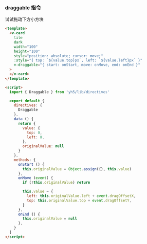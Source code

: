 ### draggable 指令

试试拖动下方小方块

<v-code-card height="300" url="/components/examples/draggables/directive.vue">

<examples-draggables-directive></examples-draggables-directive>

<div slot="template">

```html
<template>
  <v-card
    tile
    dark
    width="100"
    height="100"
    style="position: absolute; cursor: move;"
    :style="{ top: `${value.top}px`, left: `${value.left}px` }"
    v-draggable="{ start: onStart, move: onMove, end: onEnd }"
  >
  </v-card>
</template>
```  
  
</div>

<div slot="script">

```html
<script>
  import { Draggable } from 'yh5/lib/directives'

  export default {
    directives: {
      Draggable
    },
    data () {
      return {
        value: {
          top: 0,
          left: 0,
        },
        originalValue: null
      }
    },
    methods: {
      onStart () {
        this.originalValue = Object.assign({}, this.value)
      },
      onMove (event) {
        if (!this.originalValue) return

        this.value = {
          left: this.originalValue.left + event.dragOffsetX,
          top: this.originalValue.top + event.dragOffsetY,
        }
      },
      onEnd () {
        this.originalValue = null
      },
    }
  }
</script>
```  

</div>
</v-code-card>